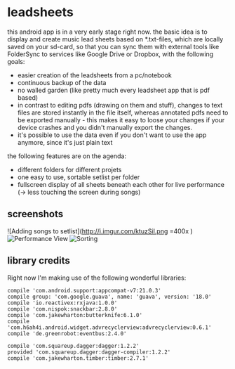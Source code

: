 # leadsheets
this android app is in a very early stage right now. the basic idea is to display and create music lead sheets based on *.txt-files,
which are locally saved on your sd-card, so that you can sync them with external tools like FolderSync to services like Google Drive or 
Dropbox, with the following goals: 

- easier creation of the leadsheets from a pc/notebook
- continuous backup of the data
- no walled garden (like pretty much every leadsheet app that is pdf based)
- in contrast to editing pdfs (drawing on them and stuff), changes to text files are stored instantly in the file itself, whereas annotated pdfs need to be 
exported manually - this makes it easy to loose your changes if your device crashes and you didn't manually export the changes.
- it's possible to use the data even if you don't want to use the app anymore, since it's just plain text

the following features are on the agenda:
- different folders for different projets
- one easy to use, sortable setlist per folder
- fullscreen display of all sheets beneath each other for live performance (-> less touching the screen during songs)

## screenshots
![Adding songs to setlist](http://i.imgur.com/ktuzSiI.png =400x )
![Performance View](http://i.imgur.com/W6WXVQb.png)
![Sorting](http://i.imgur.com/7c5nkpV.png)

## library credits
Right now I'm making use of the following wonderful libraries:

    compile 'com.android.support:appcompat-v7:21.0.3'
    compile group: 'com.google.guava', name: 'guava', version: '18.0'
    compile 'io.reactivex:rxjava:1.0.0'
    compile 'com.nispok:snackbar:2.8.0'
    compile 'com.jakewharton:butterknife:6.1.0'
    compile 'com.h6ah4i.android.widget.advrecyclerview:advrecyclerview:0.6.1'
    compile 'de.greenrobot:eventbus:2.4.0'

    compile 'com.squareup.dagger:dagger:1.2.2'
    provided 'com.squareup.dagger:dagger-compiler:1.2.2'
    compile 'com.jakewharton.timber:timber:2.7.1'
